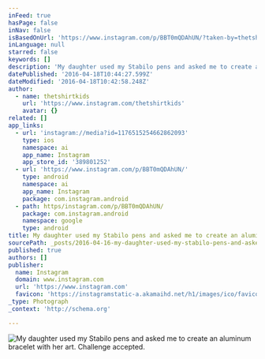 ```yaml
---
inFeed: true
hasPage: false
inNav: false
isBasedOnUrl: 'https://www.instagram.com/p/BBT0mQDAhUN/?taken-by=thetshirtkids'
inLanguage: null
starred: false
keywords: []
description: 'My daughter used my Stabilo pens and asked me to create an aluminum bracelet with her art. Challenge accepted. '
datePublished: '2016-04-18T10:44:27.599Z'
dateModified: '2016-04-18T10:42:58.248Z'
author:
  - name: thetshirtkids
    url: 'https://www.instagram.com/thetshirtkids'
    avatar: {}
related: []
app_links:
  - url: 'instagram://media?id=1176515254662862093'
    type: ios
    namespace: ai
    app_name: Instagram
    app_store_id: '389801252'
  - url: 'https://www.instagram.com/p/BBT0mQDAhUN/'
    type: android
    namespace: ai
    app_name: Instagram
    package: com.instagram.android
  - path: https/instagram.com/p/BBT0mQDAhUN/
    package: com.instagram.android
    namespace: google
    type: android
title: My daughter used my Stabilo pens and asked me to create an aluminum bracelet with her art. Challenge accepted.
sourcePath: _posts/2016-04-16-my-daughter-used-my-stabilo-pens-and-asked-me-to-create-an-a.md
published: true
authors: []
publisher:
  name: Instagram
  domain: www.instagram.com
  url: 'https://www.instagram.com'
  favicon: 'https://instagramstatic-a.akamaihd.net/h1/images/ico/favicon.ico/7cdab0872b15.ico'
_type: Photograph
_context: 'http://schema.org'

---
```

![My daughter used my Stabilo pens and asked me to create an aluminum bracelet with her art. Challenge accepted. ](https://s3-us-west-2.amazonaws.com/the-grid-img/p/a236274015b2609a152e31603c7b10aba99b9bef.jpg)